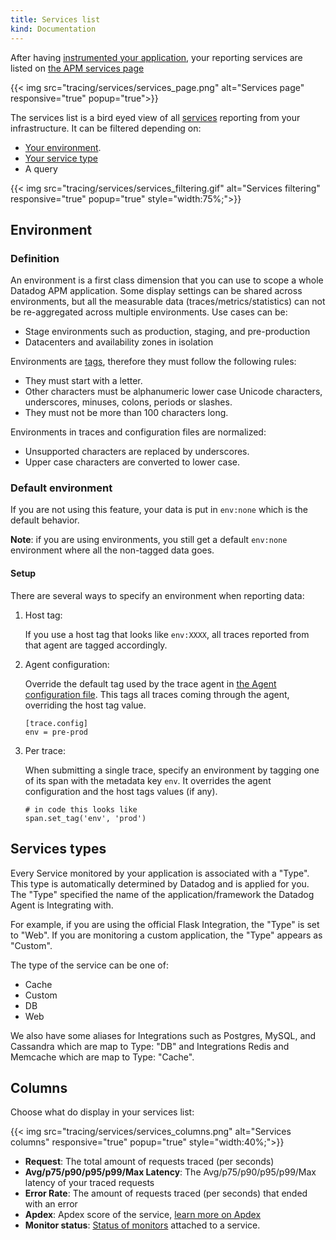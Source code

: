 ```yaml
---
title: Services list
kind: Documentation
---
```


After having [instrumented your application](/tracing/languages), your reporting services are listed on [the APM services page](https://app.datadoghq.com/apm/services)

{{< img src="tracing/services/services_page.png" alt="Services page" responsive="true" popup="true">}}

The services list is a bird eyed view of all [services](/tracing/services/service) reporting from your infrastructure. It can be filtered depending on:

* [Your environment](#environment).
* [Your service type](#services-types)
* A query

{{< img src="tracing/services/services_filtering.gif" alt="Services filtering" responsive="true" popup="true" style="width:75%;">}}

## Environment
### Definition

An environment is a first class dimension that you can use to scope a whole Datadog APM application. Some display settings can be shared across environments, but all the measurable data (traces/metrics/statistics) can not be re-aggregated across multiple environments. Use cases can be:

* Stage environments such as production, staging, and pre-production
* Datacenters and availability zones in isolation

Environments are [tags](/agent/tagging), therefore they must follow the following rules:

* They must start with a letter.
* Other characters must be alphanumeric lower case Unicode characters, underscores, minuses, colons, periods or slashes.
* They must not be more than 100 characters long.

Environments in traces and configuration files are normalized:

* Unsupported characters are replaced by underscores.
* Upper case characters are converted to lower case.

### Default environment

If you are not using this feature, your data is put in `env:none` which is the default behavior.

**Note**: if you are using environments, you still get a default `env:none` environment where all the non-tagged data goes.

#### Setup

There are several ways to specify an environment when reporting data:

1. Host tag:

    If you use a host tag that looks like `env:XXXX`, all traces reported from that agent are tagged accordingly.

2. Agent configuration:

    Override the default tag used by the trace agent in [the Agent configuration file](/agent/faq/where-is-the-configuration-file-for-the-agent). This tags all traces coming through the agent, overriding the host tag value.

    ```
    [trace.config]
    env = pre-prod
    ```

3. Per trace:

    When submitting a single trace, specify an environment by tagging one of its span with the metadata key `env`. It overrides the agent configuration and the host tags values (if any).

    ```
    # in code this looks like
    span.set_tag('env', 'prod')
    ```

## Services types

Every Service monitored by your application is associated with a "Type". This type is automatically determined by Datadog and is applied for you. The "Type" specified the name of the application/framework the Datadog Agent is Integrating with.

For example, if you are using the official Flask Integration, the "Type" is set to "Web". If you are monitoring a custom application, the "Type" appears as "Custom".

The type of the service can be one of:

*  Cache
*  Custom
*  DB
*  Web

We also have some aliases for Integrations such as Postgres, MySQL, and Cassandra which are map to Type: "DB" and Integrations Redis and Memcache which are map to Type: "Cache".

## Columns

Choose what do display in your services list:

{{< img src="tracing/services/services_columns.png" alt="Services columns" responsive="true" popup="true" style="width:40%;">}}

* **Request**: The total amount of requests traced (per seconds)
* **Avg/p75/p90/p95/p99/Max Latency**: The Avg/p75/p90/p95/p99/Max latency of your traced requests
* **Error Rate**: The amount of requests traced (per seconds) that ended with an error
* **Apdex**: Apdex score of the service, [learn more on Apdex](/tracing/faq/how-to-configure-an-apdex-for-your-traces-with-datadog-apm)
* **Monitor status**: [Status of monitors](/tracing/services/service/#service-monitor) attached to a service.